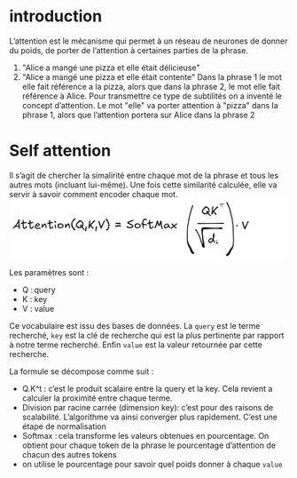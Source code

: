 # introduction
L’attention est le mécanisme qui permet à un réseau de neurones de donner du poids, de porter de l’attention à certaines parties de la phrase.
1. "Alice a mangé une pizza et elle était délicieuse"
2. "Alice a mangé une pizza et elle était contente"
Dans la phrase 1 le mot elle fait référence a la pizza, alors que dans la phrase 2, le mot elle fait référence à Alice. Pour transmettre ce type de subtilités on a inventé le concept d’attention. Le mot "elle" va porter attention à "pizza" dans la phrase 1, alors que l’attention portera sur Alice dans la phrase 2

# Self attention
Il s’agit de chercher la simalirité entre chaque mot de la phrase et tous les autres mots (incluant lui-même).
Une fois cette similarité calculée, elle va servir à savoir comment encoder chaque mot.
[![](images/attention-formula.png)](images/attention-formula.png)

Les paramètres sont :
- Q : query
- K : key
- V : value

Ce vocabulaire est issu des bases de données. La `query` est le terme recherché, `key` est la clé de recherche qui est la plus pertinente par rapport à notre terme recherché. Enfin `value` est la valeur retournée par cette recherche.

La formule se décompose comme suit :
- Q.K^t : c’est le produit scalaire entre la query et la key. Cela revient a calculer la proximité entre chaque terme.
- Division par racine carrée (dimension key): c’est pour des raisons de scalabilité. L’algorithme va ainsi converger plus rapidement. C’est une étape de normalisation
- Softmax : cela transforme les valeurs obtenues en pourcentage. On obtient pour chaque token de la phrase le pourcentage d’attention de chacun des autres tokens
- on utilise le pourcentage pour savoir quel poids donner à chaque `value`

